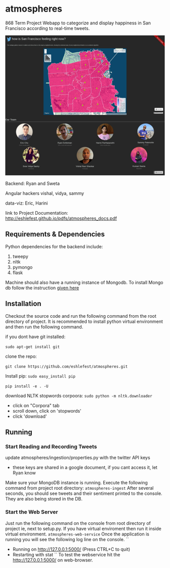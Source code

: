 # atmospheres
868 Term Project
Webapp to categorize and display happiness in San Francisco according to real-time tweets.

![](https://github.com/eshlefest/atmospheres/blob/master/capture.jpg)

Backend:
  Ryan and Sweta

Angular hackers
  vishal, vidya, sammy

data-viz:
  Eric, Harini

  link to  Project Documentation:  http://eshlefest.github.io/pdfs/atmospheres_docs.pdf


## Requirements & Dependencies
Python dependencies for the backend include:

 1. tweepy
 2. nltk
 3. pymongo
 4. flask

Machine should also have a running instance of Mongodb. To install  Mongo db follow the instruction [given here](http://docs.mongodb.org/manual/tutorial/install-mongodb-on-os-x/)

## Installation
Checkout the source code and run the following command from the root directory of project. It is recommended to install python
virtual environment and then run the following command.

if you dont have git installed:

``sudo apt-get install git``

clone the repo:

``git clone https://github.com/eshlefest/atmospheres.git``

Install pip: ``sudo easy_install pip``

``pip install -e . -U``

download NLTK stopwords corpoora:
``sudo python -m nltk.downloader``
* click on "Corpora" tab
* scroll down, click on 'stopwords'
* click 'download'

## Running

### Start Reading and Recording Tweets
update atmospheres/ingestion/properties.py with the twitter API keys
* these keys are shared in a google document, if you cant access it, let Ryan know

Make sure your MongoDB instance is running.  Execute the following command from project root directory:
``atmospheres-ingest``
After several seconds, you should see tweets and their sentiment printed to the console.  They are also being stored in the DB.

### Start the Web Server
Just run the following command on the console from root directory of project ie, next to setup.py. If you have virtual enviroment then run it inside virtual environment.
``atmospheres-web-service``
Once the application is running you will see the following log line on the console.
``
 * Running on http://127.0.0.1:5000/ (Press CTRL+C to quit)
 * Restarting with stat
 ``
 To test the webservice hit the http://127.0.0.1:5000/ on web-browser.
